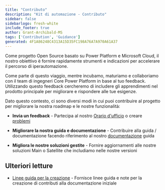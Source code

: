 ```yaml
---
title: "Contributo"
description: "Kit di automazione - Contributo"
sidebar: false
sidebarlogo: fresh-white
include_footer: true
author: Grant-Archibald-MS
tags: ['Contribution', 'Guidance']
generated: 4F1A86248C4313A15D35FC198A76A7A970A61A37
---
```


Come progetto Open Source basato su Power Platform e Microsoft Cloud, il nostro obiettivo è fornire rapidamente strumenti e indicazioni per accelerare il percorso di iperautomazione.

Come parte di questo viaggio, mentre incubamo, maturiamo e collaboriamo con il team di ingegneri Core Power Platform in base al tuo feedback. Utilizzando questo feedback cercheremo di includere gli apprendimenti nel prodotto principale per migliorare e rispondere alle tue esigenze.

Dato questo contesto, ci sono diversi modi in cui puoi contribuire al progetto per migliorare la nostra roadmap e le nostre funzionalità:

- **Invia un feedback** - Partecipa al nostro [Orario d'ufficio](/it/office-hours) o creare [problemi](/it/contribution/feedback)

- **Migliorare la nostra guida e documentazione** - Contribuire alla guida / documentazione facendo riferimento al nostro [documentazione](/it/contribution/documentation) guida

- **Migliora le nostre soluzioni gestite** - Fornire aggiornamenti alle nostre soluzioni Main o Satellite che includiamo nelle nostre versioni

## Ulteriori letture

- [Linee guida per la creazione](/it/contribution/authoring) - Fornisce linee guida e note per la creazione di contributi alla documentazione iniziale
